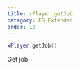 ```yaml
---
title: xPlayer.getJob
category: ES Extended
order: 12
---
```


```lua
xPlayer.getJob()
```

Get job

